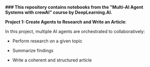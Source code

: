 **### This repository contains notebooks from the "Multi-AI Agent Systems with crewAI" course by DeepLearning.AI.**

**Project 1: Create Agents to Research and Write an Article**: 


In this project, multiple AI agents are orchestrated to collaboratively:

* Perform research on a given topic

* Summarize findings

* Write a coherent and structured article

